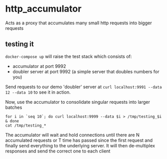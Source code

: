 # http_accumulator
Acts as a proxy that accumulates many small http requests into bigger requests

## testing it

`docker-compose up` will raise the test stack which consists of:
* accumulator at port 9992
* doubler server at port 9992 (a simple server that doubles numbers for you)

Send requests to our demo 'doubler' server at `curl localhost:9991 --data 12 --data 10` to see it in action.

Now, use the accumulator to consolidate singular requests into larger batches

    for i in `seq 10`; do curl localhost:9999 --data $i > /tmp/testing_$i & done
    cat /tmp/testing_*

The accumulator will wait and hold connections until there are N accumulated requests
or T time has passed since the first request and finally send everything
to the underlying server. It will then de-multiplex responses and send the correct one to each client
